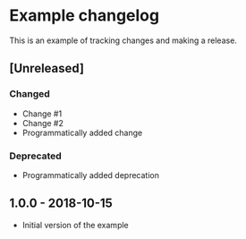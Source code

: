 # Example changelog
This is an example of tracking changes and making a release.

## [Unreleased]
### Changed
- Change #1
- Change #2
- Programmatically added change

### Deprecated
- Programmatically added deprecation

## 1.0.0 - 2018-10-15
- Initial version of the example